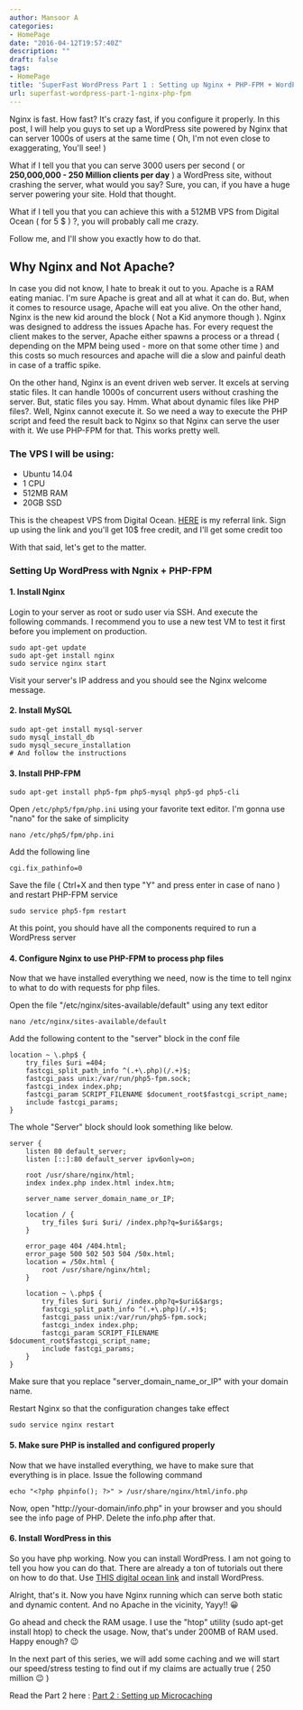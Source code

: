 ```yaml
---
author: Mansoor A
categories:
- HomePage
date: "2016-04-12T19:57:40Z"
description: ""
draft: false
tags:
- HomePage
title: 'SuperFast WordPress Part 1 : Setting up Nginx + PHP-FPM + WordPress'
url: superfast-wordpress-part-1-nginx-php-fpm
---
```



Nginx is fast. How fast? It's crazy fast, if you configure it properly. In this post, I will help you guys to set up a WordPress site powered by Nginx that can server 1000s of users at the same time ( Oh, I'm not even close to exaggerating, You'll see! )

What if I tell you that you can serve 3000 users per second ( or **250,000,000 - 250 Million clients per day** ) a WordPress site, without crashing the server, what would you say? Sure, you can, if you have a huge server powering your site. Hold that thought.

What if I tell you that you can achieve this with a 512MB VPS from Digital Ocean ( for 5 $ ) ?, you will probably call me crazy.

Follow me, and I'll show you exactly how to do that.

## Why Nginx and Not Apache?

In case you did not know, I hate to break it out to you. Apache is a RAM eating maniac. I'm sure Apache is great and all at what it can do. But, when it comes to resource usage, Apache will eat you alive. On the other hand, Nginx is the new kid around the block ( Not a Kid anymore though ). Nginx was designed to address the issues Apache has. For every request the client makes to the server, Apache either spawns a process or a thread ( depending on the MPM being used - more on that some other time ) and this costs so much resources and apache will die a slow and painful death in case of a traffic spike.

On the other hand, Nginx is an event driven web server. It excels at serving static files. It can handle 1000s of concurrent users without crashing the server. But, static files you say. Hmm. What about dynamic files like PHP files?. Well, Nginx cannot execute it. So we need a way to execute the PHP script and feed the result back to Nginx so that Nginx can serve the user with it. We use PHP-FPM for that. This works pretty well.

 

### The VPS I will be using:

  * Ubuntu 14.04
  * 1 CPU
  * 512MB RAM
  * 20GB SSD

This is the cheapest VPS from Digital Ocean. <a href="https://m.do.co/c/b63c500f6bcd" target="_blank">HERE</a> is my referral link. Sign up using the link and you'll get 10$ free credit, and I'll get some credit too

 

With that said, let's get to the matter.

### Setting Up WordPress with Ngnix + PHP-FPM


#### 1. Install Nginx

Login to your server as root or sudo user via SSH. And execute the following commands. I recommend you to use a new test VM to test it first before you implement on production.

```shell
sudo apt-get update
sudo apt-get install nginx
sudo service nginx start
```

Visit your server's IP address and you should see the Nginx welcome message.

#### 2. Install MySQL

```shell
sudo apt-get install mysql-server
sudo mysql_install_db
sudo mysql_secure_installation
# And follow the instructions
```

#### 3. Install PHP-FPM

```shell
sudo apt-get install php5-fpm php5-mysql php5-gd php5-cli
```
Open `/etc/php5/fpm/php.ini` using your favorite text editor. I'm gonna use "nano" for the sake of simplicity
```shell
nano /etc/php5/fpm/php.ini
```

Add the following line
```shell
cgi.fix_pathinfo=0
```
Save the file ( Ctrl+X and then type "Y" and press enter in case of nano ) and restart PHP-FPM service
```shell
sudo service php5-fpm restart
```

At this point, you should have all the components required to run a WordPress server

#### 4. Configure Nginx to use PHP-FPM to process php files

Now that we have installed everything we need, now is the time to tell nginx to what to do with requests for php files.

Open the file "/etc/nginx/sites-available/default" using any text editor

```shell
nano /etc/nginx/sites-available/default
```

Add the following content to the "server" block in the conf file

```nginx
location ~ \.php$ {
    try_files $uri =404;
    fastcgi_split_path_info ^(.+\.php)(/.+)$;
    fastcgi_pass unix:/var/run/php5-fpm.sock;
    fastcgi_index index.php;
    fastcgi_param SCRIPT_FILENAME $document_root$fastcgi_script_name;
    include fastcgi_params;
}
```

The whole "Server" block should look something like below.

```nginx
server {
    listen 80 default_server;
    listen [::]:80 default_server ipv6only=on;

    root /usr/share/nginx/html;
    index index.php index.html index.htm;

    server_name server_domain_name_or_IP;

    location / {
        try_files $uri $uri/ /index.php?q=$uri&$args;
    }

    error_page 404 /404.html;
    error_page 500 502 503 504 /50x.html;
    location = /50x.html {
        root /usr/share/nginx/html;
    }

    location ~ \.php$ {
        try_files $uri $uri/ /index.php?q=$uri&$args;
        fastcgi_split_path_info ^(.+\.php)(/.+)$;
        fastcgi_pass unix:/var/run/php5-fpm.sock;
        fastcgi_index index.php;
        fastcgi_param SCRIPT_FILENAME $document_root$fastcgi_script_name;
        include fastcgi_params;
    }
}
```

Make sure that you replace "server_domain_name_or_IP" with your domain name.

Restart Nginx so that the configuration changes take effect

```
sudo service nginx restart
```

#### 5. Make sure PHP is installed and configured properly

Now that we have installed everything, we have to make sure that everything is in place. Issue the following command

```
echo "<?php phpinfo(); ?>" > /usr/share/nginx/html/info.php
```

Now, open "http://your-domain/info.php" in your browser and you should see the info page of PHP. Delete the info.php after that.

#### 6. Install WordPress in this

So you have php working. Now you can install WordPress. I am not going to tell you how you can do that. There are already a ton of tutorials out there on how to do that. Use [THIS digital ocean link](https://www.digitalocean.com/community/tutorials/how-to-install-wordpress-with-nginx-on-ubuntu-14-04) and install WordPress.

Alright, that's it. Now you have Nginx running which can serve both static and dynamic content. And no Apache in the vicinity, Yayy!! 😀

Go ahead and check the RAM usage. I use the "htop" utility (sudo apt-get install htop) to check the usage. Now, that's under 200MB of RAM used. Happy enough? 😉

In the next part of this series, we will add some caching and we will start our speed/stress testing to find out if my claims are actually true ( 250 million 😉 )

Read the Part 2 here : [Part 2 : Setting up Microcaching](https://digitz.org/blog/superfast-wordpress-part-2-nginx-fastcgi-microcaching/)

